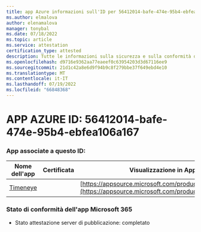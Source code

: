 ```yaml
---
title: app Azure informazioni sull'ID per 56412014-bafe-474e-95b4-ebfea106a167
ms.author: elmalova
author: elenamalova
manager: tonybal
ms.date: 07/18/2022
ms.topic: article
ms.service: attestation
certification_type: attested
description: Tutte le informazioni sulla sicurezza e sulla conformità disponibili per 56412014-bafe-474e-95b4-ebfea106a167.
ms.openlocfilehash: d9716e9362aa77eaeef0c63954203d3d67116ee9
ms.sourcegitcommit: 21d1c42a8e6d9f94b9c8f279bbe37f649ebd4e10
ms.translationtype: MT
ms.contentlocale: it-IT
ms.lasthandoff: 07/19/2022
ms.locfileid: "66848368"
---
```

# <a name="azure-app-id-56412014-bafe-474e-95b4-ebfea106a167"></a>APP AZURE ID: 56412014-bafe-474e-95b4-ebfea106a167


### <a name="apps-associated-with-this-id"></a>App associate a questo ID:
| **Nome dell'app** | **Certificata** | **Visualizzazione in AppSource** |
|--------------|---------------|-----------------------|
| [Timeneye](../forward/WA200001950.md) |  | [https://appsource.microsoft.com/product/office/WA200001950](https://appsource.microsoft.com/product/office/WA200001950) |

### <a name="microsoft-365-app-compliance-status"></a>Stato di conformità dell'app Microsoft 365
- Stato attestazione server di pubblicazione: completato
